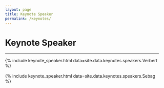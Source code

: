 ```yaml
---
layout: page
title: Keynote Speaker
permalink: /keynotes/
---
```

# Keynote Speaker
---
<div class="container">
<div id="keynote1">
{% include keynote_speaker.html data=site.data.keynotes.speakers.Verbert %}
</div>
<br>
<div id="keynote2">
{% include keynote_speaker.html data=site.data.keynotes.speakers.Sebag %}
</div>
</div>